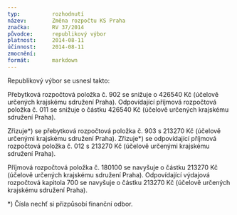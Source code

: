 ```yaml
---
typ:          rozhodnutí
název:        Změna rozpočtu KS Praha
značka:       RV 37/2014
původce:      republikový výbor
platnost:     2014-08-11
účinnost:     2014-08-11
zmocnění:     
formát:       markdown
---
```


Republikový výbor se usnesl takto:

Přebytková rozpočtová položka č. 902 se snižuje o 426540 Kč (účelově určených krajskému sdružení Praha).
Odpovídající příjmová rozpočtová položka č. 011 se snižuje o částku 426540 Kč (účelově určených krajskému sdružení Praha).

Zřizuje*) se přebytková rozpočtová položka č. 903 s 213270 Kč (účelově určenými krajskému sdružení Praha).
Zřizuje*) se odpovídající příjmová rozpočtová položka č. 012 s 213270 Kč (účelově určenými krajskému sdružení Praha).

Příjmová rozpočtová položka č. 180100 se navyšuje o částku 213270 Kč (účelově určených krajskému sdružení Praha).
Odpovídající výdajová rozpočtová kapitola 700 se navyšuje o částku 213270 Kč (účelově určených krajskému sdružení Praha).

*) Čísla nechť si přizpůsobí finanční odbor.
